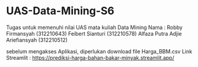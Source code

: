 # UAS-Data-Mining-S6

Tugas untuk memenuhi nilai UAS mata kuliah Data Mining
Nama :
Robby Firmansyah (312210643)
Feibert Sianturi (312210578)
Alfaza Putra Adjie Ariefiansyah (312210512) 

sebelum mengakses Aplikasi, diperlukan download file Harga_BBM.csv
Link Streamlit : https://prediksi-harga-bahan-bakar-minyak.streamlit.app/
